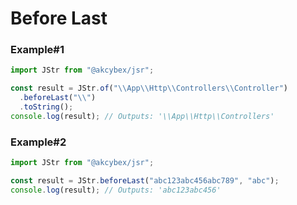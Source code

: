 # Before Last

### Example#1

```javascript
import JStr from "@akcybex/jsr";

const result = JStr.of("\\App\\Http\\Controllers\\Controller")
  .beforeLast("\\")
  .toString();
console.log(result); // Outputs: '\\App\\Http\\Controllers'
```

### Example#2

```javascript
import JStr from "@akcybex/jsr";

const result = JStr.beforeLast("abc123abc456abc789", "abc");
console.log(result); // Outputs: 'abc123abc456'
```
